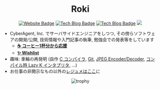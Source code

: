 <h1 align="center">Roki</h1>
<div align="center">
<a href="https://roki.dev" target="_blank"><img alt="Website Badge" src="https://img.shields.io/badge/Website-roki.dev-blueviolet" /></a>
<a href="https://roki.dev/roki.log" target="_blank"><img alt="Tech Blog Badge" src="https://img.shields.io/badge/TechBlog-roki.log-ededed" /></a>
<a href="https://roki.dev/roki.diary" target="_blank"><img alt="Tech Blog Badge" src="https://img.shields.io/badge/Diary-roki.diary-yellow" /></a>
<a href="#"><img style="display:inline-block;"src="https://komarev.com/ghpvc/?username=falgon&color=blue" /></a>
</div>

-  CyberAgent, Inc. でサーバサイドエンジニアをしつつ, その傍らソフトウェアの開発/公開, 技術情報や入門記事の執筆, 勉強会での発表等をしています
    - **[:coffee: コーヒー1杯分から応援](https://www.buymeacoffee.com/roki)**
    - **[:sparkles: Wishlist](https://www.amazon.jp/hz/wishlist/ls/3UGS8VKEBGECO?ref_=wl_share)**
- 趣味: 車輪の再発明 (自作 [C コンパイラ](https://github.com/falgon/htcc), [Git](https://github.com/falgon/hmgit), [JPEG Encoder/Decoder](https://github.com/falgon/jpezy), [コンパイル時 Lazy K インタプリタ](https://github.com/falgon/mpl-lazyk), ...)
- お仕事の非開示なもの以外の[レジュメはここ](https://roki.dev/resume/jp.html)に

<div align="center">
<img alt="trophy" src="https://github-profile-trophy.vercel.app/?username=falgon&theme=onedark&column=3&margin-w=15&margin-h=15&no-frame=true&no-bg=true" />
</div>
